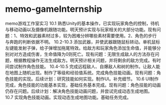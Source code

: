 # memo-gameInternship
memo游戏工作室实习 10.1 熟悉Unity的基本操作，已实现玩家角色的控制，待机与移动动画以及摄像机跟随功能。明天预计实现与玩家相关的大部分功能。现有问题：1、特效和武器素材过多，较为困难分辨哪些素材需要使用。2、角色的步行与奔跑的判断依据不明。 
10.2-10.3 添加武器，并使武器跟随鼠标转动。单机鼠标左键能发射子弹，给子弹增加拖尾特效。给敌方和玩家角色添加生命值，并能够分别对对方造成伤害，生命值降为0则死亡。现有问题：无限生成敌人的方法存在问题，根据教程操作无法生成敌方。明天预计相关问题，并将剩余的敌方完成。有时间尝试制作角色技能。 
10.4-10.5 完成远程敌人、自爆敌人和树的制作。让敌人能在地图上随机出现。制作了等级和经验值系统。完成角色技能动画。现有问题：角色技能的实现。后续计划：研究技能如何实现。制作UI。补充细节。 
10.6 UI制作完成，角色技能的功能基本实现，基础任务基本完成。现有问题：角色技能的动画仍存在问题。后续计划：解决角色技能动画问题，并尝试完成动态生成地图。 
10.7 实现角色技能动画。实现动态生成地图功能。基础任务完成。
